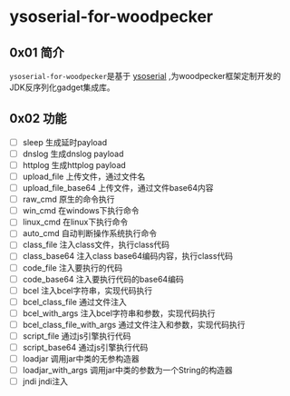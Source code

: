 # ysoserial-for-woodpecker

## 0x01 简介
`ysoserial-for-woodpecker`是基于 [ysoserial](https://github.com/frohoff/ysoserial) ,为woodpecker框架定制开发的JDK反序列化gadget集成库。

## 0x02 功能
- [ ] sleep 生成延时payload
- [ ] dnslog 生成dnslog payload
- [ ] httplog 生成httplog payload
- [ ] upload_file  上传文件，通过文件名
- [ ] upload_file_base64 上传文件，通过文件base64内容
- [ ] raw_cmd 原生的命令执行
- [ ] win_cmd 在windows下执行命令
- [ ] linux_cmd 在linux下执行命令
- [ ] auto_cmd  自动判断操作系统执行命令
- [ ] class_file 注入class文件，执行class代码
- [ ] class_base64 注入class base64编码内容，执行class代码
- [ ] code_file 注入要执行的代码
- [ ] code_base64 注入要执行代码的base64编码
- [ ] bcel 注入bcel字符串，实现代码执行
- [ ] bcel_class_file 通过文件注入
- [ ] bcel_with_args 注入bcel字符串和参数，实现代码执行
- [ ] bcel_class_file_with_args 通过文件注入和参数，实现代码执行
- [ ] script_file 通过js引擎执行代码
- [ ] script_base64  通过js引擎执行代码
- [ ] loadjar 调用jar中类的无参构造器
- [ ] loadjar_with_args 调用jar中类的参数为一个String的构造器
- [ ] jndi jndi注入
